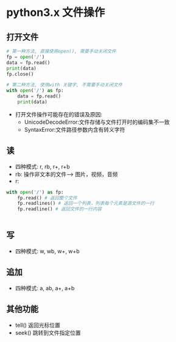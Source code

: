 # python3.x 文件操作
## 打开文件
```python
# 第一种方法, 直接使用open(), 需要手动关闭文件
fp = open('/')
data = fp.read()
print(data)
fp.close()

# 第二种方法, 使用with 关键字, 不需要手动关闭文件
with open('/') as fp:
    data = fp.read()
    print(data)
```
- 打开文件操作可能存在的错误及原因:
    + UnicodeDecodeError:文件存储与文件打开时的编码集不一致
    + SyntaxError:文件路径参数内含有转义字符
## 读
- 四种模式: r, rb, r+, r+b
- rb: 操作非文本的文件--> 图片，视频，音频
- r: 
```python
with open('/') as fp:
    fp.read() # 返回整个文件
    fp.readlines() # 返回一个列表，列表每个元素是源文件的一行
    fp.readline() # 返回文件的一行内容
    

```

## 写
- 四种模式: w, wb, w+, w+b

## 追加
- 四种模式: a, ab, a+, a+b

## 其他功能
- tell() 返回光标位置
- seek() 跳转到文件指定位置